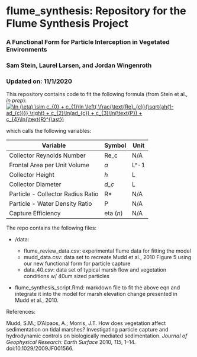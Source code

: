 # flume_synthesis: Repository for the Flume Synthesis Project

### A Functional Form for Particle Interception in Vegetated Environments 
### Sam Stein, Laurel Larsen, and Jordan Wingenroth
### Updated on: 11/1/2020


This repository contains code to fit the following formula (from Stein et al., *in prep*): 
<a href="https://www.codecogs.com/eqnedit.php?latex=\ln&space;(\eta)&space;\sim&space;c_{0}&space;&plus;&space;c_{1}\ln&space;\left(&space;\frac{\text{Re}_{c}}{\sqrt{ah(1-ad_{c})}}&space;\right)&space;&plus;&space;c_{2}\ln(ad_{c})&space;&plus;&space;c_{3}\ln(\text{P})&space;&plus;&space;c_{4}\ln(\text{R}^{\ast})" target="_blank"><img src="https://latex.codecogs.com/gif.latex?\ln&space;(\eta)&space;\sim&space;c_{0}&space;&plus;&space;c_{1}\ln&space;\left(&space;\frac{\text{Re}_{c}}{\sqrt{ah(1-ad_{c})}}&space;\right)&space;&plus;&space;c_{2}\ln(ad_{c})&space;&plus;&space;c_{3}\ln(\text{P})&space;&plus;&space;c_{4}\ln(\text{R}^{\ast})" title="\ln (\eta) \sim c_{0} + c_{1}\ln \left( \frac{\text{Re}_{c}}{\sqrt{ah(1-ad_{c})}} \right) + c_{2}\ln(ad_{c}) + c_{3}\ln(\text{P}) + c_{4}\ln(\text{R}^{\ast})" /></a>

which calls the following variables: 

| Variable | Symbol | Unit |
| ------ | ------ | ----- |
| Collector Reynolds Number | Re_c | N/A |
| Frontal Area per Unit Volume | *a* | L^-1
| Collector Height | *h* | L
| Collector Diameter | *d_c* | L
| Particle - Collector Radius Ratio | R* | N/A
| Particle - Water Density Ratio | P | N/A
| Capture Efficiency | eta (*n*)  | N/A

The repo contains the following files: 

* /data:
  + flume_review_data.csv: experimental flume data for fitting the model
  + mudd_data.csv: data set to recreate Mudd et al., 2010 Figure 5 using our new functional form for particle capture
  + data_40.csv: data set of typical marsh flow and vegetation conditions w/ 40um sized particles 
  

* flume_synthesis_script.Rmd: markdown file to fit the above eqn and integrate it into the model for marsh elevation change presented in  Mudd et al., 2010. 

References:

Mudd, S.M.;  D’Alpaos, A.;  Morris, J.T.   How does vegetation affect sedimentation on tidal marshes? Investigating particle capture and hydrodynamic controls on biologically mediated sedimentation. *Journal of Geophysical Research: Earth Surface* 2010, *115*, 1–14.  doi:10.1029/2009JF001566.
